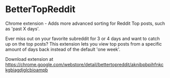 # BetterTopReddit
Chrome extension - Adds more advanced sorting for Reddit Top posts, such as 'past X days'.

Ever miss out on your favorite subreddit for 3 or 4 days and want to catch up on the top posts?  This extension lets you view top posts from a specific amount of days back instead of the default 'one week'.

Download extension at
https://chrome.google.com/webstore/detail/bettertopreddit/aknibpbpihfnkckgbiagdjglcbioampb